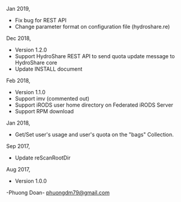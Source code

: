 Jan 2019,

+ Fix bug for REST API
+ Change parameter format on  configuration file (hydroshare.re) 

Dec 2018,

+ Version 1.2.0
+ Support HydroShare REST API to send quota update message to HydroShare core
+ Update INSTALL document

Feb 2018,

+ Version 1.1.0
+ Support imv (commented out)
+ Support iRODS user home directory on Federated iRODS Server
+ Support RPM download

Jan 2018,

+ Get/Set user's usage and user's quota on the "bags" Collection.

Sep 2017,

+ Update reScanRootDir

Aug 2017,

+ Version 1.0.0

-Phuong Doan-
phuongdm79@gmail.com

